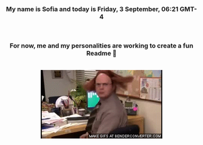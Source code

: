 


<div align="center">
<h3 >My name is Sofia and today is Friday, 3 September, 06:21 GMT-4</h3><br>
<h3 >For now, me and my personalities are working to create a fun Readme 👋
</h3><br>
<img src='img/dwight.gif' alt='working...'/>
</div>
